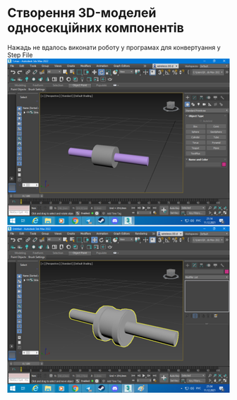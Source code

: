 # Створення 3D-моделей односекційних компонентів
Нажадь не вдалось виконати роботу у програмах для конвертуання у Step File
![1](https://github.com/StatTrakR0/TPCS8/blob/main/Imeges/1.png)
![2](https://github.com/StatTrakR0/TPCS8/blob/main/Imeges/2.png)

